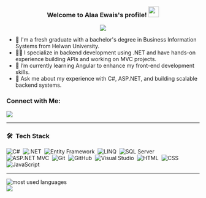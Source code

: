 
<h3 align="center">
  Welcome to Alaa Ewais's profile!
  <img src="https://media.giphy.com/media/hvRJCLFzcasrR4ia7z/giphy.gif" width="28">
</h3>

<!-- Typing SVG -->
<p align="center">
  <a href="https://github.com/DenverCoder1/readme-typing-svg"><img src="https://readme-typing-svg.herokuapp.com/?lines=.NET%20Backend%20Developer;Always%20learning%20new%20technologies&font=Fira%20Code&center=true&width=440&height=45&color=f75c7e&vCenter=true&size=22"></a>
</p>

- 🏢 I'm a fresh graduate with a bachelor's degree in Business Information Systems from Helwan University.  
- 👩‍💻 I specialize in backend development using .NET and have hands-on experience building APIs and working on MVC projects.  
- 🌱 I’m currently learning Angular to enhance my front-end development skills.
- 💬 Ask me about my experience with C#, ASP.NET, and building scalable backend systems.  


### Connect with Me:

<a href="https://linkedin.com/in/alaa-ewais" target="_blank"><img src="https://img.shields.io/badge/-Alaa%20Ewais-0077B5?style=for-the-badge&logo=Linkedin&logoColor=white"/></a>  

---

### 🛠 &nbsp;Tech Stack
![C#](https://img.shields.io/badge/-C%23-05122A?style=flat&logo=c-sharp)&nbsp;
![.NET](https://img.shields.io/badge/-.NET-05122A?style=flat&logo=dotnet)&nbsp;
![Entity Framework](https://img.shields.io/badge/-Entity%20Framework-05122A?style=flat&logo=nuget)&nbsp;
![LINQ](https://img.shields.io/badge/-LINQ-05122A?style=flat&logo=c-sharp)&nbsp;
![SQL Server](https://img.shields.io/badge/-SQL%20Server-05122A?style=flat&logo=Microsoft%20SQL%20Server)&nbsp;
![ASP.NET MVC](https://img.shields.io/badge/-ASP.NET%20MVC-05122A?style=flat&logo=Microsoft)&nbsp;
![Git](https://img.shields.io/badge/-Git-05122A?style=flat&logo=git)&nbsp;
![GitHub](https://img.shields.io/badge/-GitHub-05122A?style=flat&logo=github)&nbsp;
![Visual Studio](https://img.shields.io/badge/-Visual%20Studio-05122A?style=flat&logo=visual-studio&logoColor=5C2D91)&nbsp;
![HTML](https://img.shields.io/badge/-HTML-05122A?style=flat&logo=HTML5)&nbsp;
![CSS](https://img.shields.io/badge/-CSS-05122A?style=flat&logo=CSS3&logoColor=1572B6)&nbsp;
![JavaScript](https://img.shields.io/badge/-JavaScript-05122A?style=flat&logo=javascript)&nbsp;

---

<img align="left" src="https://github-readme-stats.vercel.app/api/top-langs?username=alaaewais&show_icons=true&locale=en&layout=compact&theme=radical" alt="most used languages" />
<br>
<a href="https://komarev.com/ghpvc/?username=alaaewais&style=for-the-badge">
    <img src="https://komarev.com/ghpvc/?username=alaaewais&style=for-the-badge">
</a>

<!--
**AlaaOwais/AlaaOwais** is a ✨ _special_ ✨ repository because its `README.md` (this file) appears on your GitHub profile.

Here are some ideas to get you started:

- 🔭 I’m currently working on ...
- 🌱 I’m currently learning ...
- 👯 I’m looking to collaborate on ...
- 🤔 I’m looking for help with ...
- 💬 Ask me about ...
- 📫 How to reach me: ...
- 😄 Pronouns: ...
- ⚡ Fun fact: ...
-->
